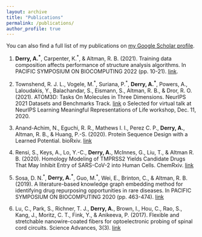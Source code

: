 ```yaml
---
layout: archive
title: "Publications"
permalink: /publications/
author_profile: true
---
```


You can also find a full list of my publications on [my Google Scholar profile](https://scholar.google.com/citations?user=L3_m0UYAAAAJ&hl=en).

1.	**Derry, A.<sup>\*</sup>**, Carpenter, K.<sup>\*</sup>, & Altman, R. B. (2021). Training data composition affects performance of structure analysis algorithms. In PACIFIC SYMPOSIUM ON BIOCOMPUTING 2022 (pp. 10-21). [link](https://www.biorxiv.org/content/10.1101/2021.09.30.462647v2).

2. Townshend, R. J. L., Vogele, M.<sup>\*</sup>, Suriana, P.<sup>\*</sup>, **Derry, A.<sup>\*</sup>**, Powers, A., Laloudakis, Y., Balachandar, S., Eismann, S., Altman, R. B., & Dror, R. O. (2021). ATOM3D: Tasks On Molecules in Three Dimensions. NeurIPS 2021 Datasets and Benchmarks Track. [link](http://arxiv.org/abs/2012.04035)
o	Selected for virtual talk at NeurIPS Learning Meaningful Representations of Life workshop, Dec. 11, 2020.

3.	Anand-Achim, N., Eguchi, R. R., Mathews I. I., Perez C. P., **Derry, A.**, Altman, R. B., & Huang, P.-S. (2020). Protein Sequence Design with a Learned Potential. bioRxiv. [link](https://doi.org/10.1101/2020.01.06.895466)

4.	Rensi, S., Keys, A., Lo, Y.-C., **Derry, A.**, McInnes, G., Liu, T., & Altman R. B. (2020). Homology Modeling of TMPRSS2 Yields Candidate Drugs That May Inhibit Entry of SARS-CoV-2 into Human Cells. ChemRxiv. [link](https://doi.org/10.26434/chemrxiv.12009582.v1)

5.	Sosa, D. N.<sup>\*</sup>, **Derry, A.<sup>\*</sup>**, Guo, M.<sup>\*</sup>, Wei, E., Brinton, C., & Altman, R. B. (2019). A literature-based knowledge graph embedding method for identifying drug repurposing opportunities in rare diseases. In PACIFIC SYMPOSIUM ON BIOCOMPUTING 2020 (pp. 463-474). [link](https://doi.org/10.1142/9789811215636_0041)

6.	Lu, C., Park, S., Richner, T. J., **Derry, A.**, Brown, I., Hou, C., Rao, S., Kang, J., Moritz, C. T., Fink, Y., & Anikeeva, P. (2017). Flexible and stretchable nanowire-coated fibers for optoelectronic probing of spinal cord circuits. Science Advances, 3(3). [link](https://doi.org/10.1126/sciadv.1600955)

